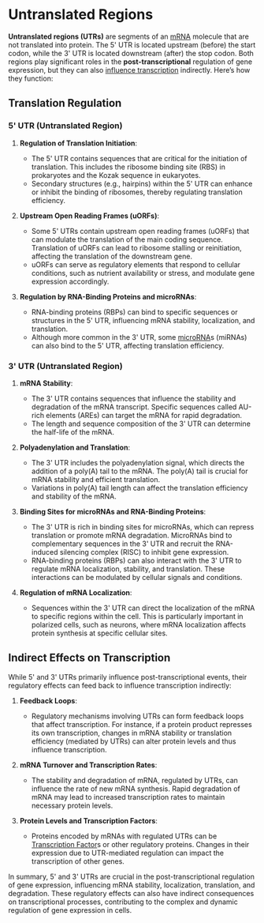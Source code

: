 # Untranslated Regions

**Untranslated regions (UTRs)** are segments of an [mRNA](mRNA.md) molecule that are not translated into protein. The 5' UTR is located upstream (before) the start codon, while the 3' UTR is located downstream (after) the stop codon. Both regions play significant roles in the **post-transcriptional** regulation of gene expression, but they can also [influence transcription](Transcription%20Regulation.md) indirectly. Here’s how they function:

## Translation Regulation
### 5' UTR (Untranslated Region)

1. **Regulation of Translation Initiation**:
    - The 5' UTR contains sequences that are critical for the initiation of translation. This includes the ribosome binding site (RBS) in prokaryotes and the Kozak sequence in eukaryotes.
    - Secondary structures (e.g., hairpins) within the 5' UTR can enhance or inhibit the binding of ribosomes, thereby regulating translation efficiency.

2. **Upstream Open Reading Frames (uORFs)**:
    - Some 5' UTRs contain upstream open reading frames (uORFs) that can modulate the translation of the main coding sequence. Translation of uORFs can lead to ribosome stalling or reinitiation, affecting the translation of the downstream gene.
    - uORFs can serve as regulatory elements that respond to cellular conditions, such as nutrient availability or stress, and modulate gene expression accordingly.

3. **Regulation by RNA-Binding Proteins and microRNAs**:
    - RNA-binding proteins (RBPs) can bind to specific sequences or structures in the 5' UTR, influencing mRNA stability, localization, and translation.
    - Although more common in the 3' UTR, some [microRNA](microRNA.md)s (miRNAs) can also bind to the 5' UTR, affecting translation efficiency.

### 3' UTR (Untranslated Region)

1. **mRNA Stability**:
    - The 3' UTR contains sequences that influence the stability and degradation of the mRNA transcript. Specific sequences called AU-rich elements (AREs) can target the mRNA for rapid degradation.
    - The length and sequence composition of the 3' UTR can determine the half-life of the mRNA.

2. **Polyadenylation and Translation**:
    - The 3' UTR includes the polyadenylation signal, which directs the addition of a poly(A) tail to the mRNA. The poly(A) tail is crucial for mRNA stability and efficient translation.
    - Variations in poly(A) tail length can affect the translation efficiency and stability of the mRNA.

3. **Binding Sites for microRNAs and RNA-Binding Proteins**:
    - The 3' UTR is rich in binding sites for microRNAs, which can repress translation or promote mRNA degradation. MicroRNAs bind to complementary sequences in the 3' UTR and recruit the RNA-induced silencing complex (RISC) to inhibit gene expression.
    - RNA-binding proteins (RBPs) can also interact with the 3' UTR to regulate mRNA localization, stability, and translation. These interactions can be modulated by cellular signals and conditions.

4. **Regulation of mRNA Localization**:
    - Sequences within the 3' UTR can direct the localization of the mRNA to specific regions within the cell. This is particularly important in polarized cells, such as neurons, where mRNA localization affects protein synthesis at specific cellular sites.

## Indirect Effects on Transcription

While 5' and 3' UTRs primarily influence post-transcriptional events, their regulatory effects can feed back to influence transcription indirectly:

1. **Feedback Loops**:
    - Regulatory mechanisms involving UTRs can form feedback loops that affect transcription. For instance, if a protein product represses its own transcription, changes in mRNA stability or translation efficiency (mediated by UTRs) can alter protein levels and thus influence transcription.

2. **mRNA Turnover and Transcription Rates**:
    - The stability and degradation of mRNA, regulated by UTRs, can influence the rate of new mRNA synthesis. Rapid degradation of mRNA may lead to increased transcription rates to maintain necessary protein levels.

3. **Protein Levels and Transcription Factors**:
    - Proteins encoded by mRNAs with regulated UTRs can be [Transcription Factor](Transcription%20Factor.md)s or other regulatory proteins. Changes in their expression due to UTR-mediated regulation can impact the transcription of other genes.

In summary, 5' and 3' UTRs are crucial in the post-transcriptional regulation of gene expression, influencing mRNA stability, localization, translation, and degradation. These regulatory effects can also have indirect consequences on transcriptional processes, contributing to the complex and dynamic regulation of gene expression in cells.